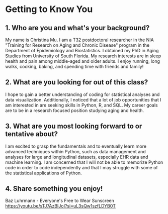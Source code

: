 # Getting to Know You

## 1. Who are you and what's your background?
My name is Christina Mu. I am a T32 postdoctoral researcher in the NIA "Training for Research on Aging and Chronic Disease" program in the Department of Epidemiology and Biostatistics. I obtained my PhD in Aging Studies from University of South Florida. My research interests are in sleep health and pain among middle-aged and older adults. I enjoy running, long walks, cooking, baking, and spending time with friends and family! 

## 2. What are you looking for out of this class?
I hope to gain a better understanding of coding for statistical analyses and data visualization. Additionally, I noticed that a lot of job opportunities that I am interested in are seeking skills in Python, R, and SQL. My career goals are to be in a research focused position studying aging and health.

## 3. What are you most looking forward to or tentative about?
I am excited to grasp the fundamentals and to eventually learn more advanced techniques within Python, such as data management and analyses for large and longitudinal datasets, especially EHR data and machine learning. I am concerned that I will not be able to memorize Python code in order to code independently and that I may struggle with some of the statistical applications of Python. 

## 4. Share something you enjoy!
Baz Luhrmann - Everyone's Free to Wear Sunscreen
https://youtu.be/sTJ7AzBIJoI?si=uL3sQw1szfLDYB0T
